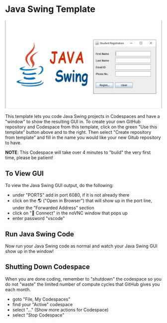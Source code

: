 # Java Swing Template

![Java Swing image](./images/java_swing.jpg)

This template lets you code Java Swing projects in Codespaces and have a "window" to show the resulting GUI in. To create your own GitHub repository and Codespace from this template, click on the green "Use this template" button above and to the right. Then select "Create repository from template" and fill in the name you would like your new Gitub repository to have.

**NOTE**: This Codespace will take over 4 minutes to "build" the very first time, please be patient!

## To View GUI

To view the Java Swing GUI output, do the following:
- under "PORTS" add in port 6080, if it is not already there
- click on the 🌎 ("Open in Browser") that will show up in the port line, under the "Forwarded Address" section
- click on "🔗 Connect" in the noVNC window that pops up
- enter password "vscode"

## Run Java Swing Code

Now run your Java Swing code as normal and watch your Java Swing GUI show up in the window!

## Shutting Down Codespace

When you are done coding, remember to "shutdown" the codespace so you do not "waste" the limited number of compute cycles that GitHub gives you each month.

- goto "File, My Codespaces"
- find your "Active" codespace
- select "..." (Show more actions for Codespace)
- select "Stop Codespace"